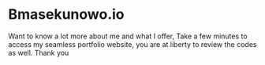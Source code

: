 # Bmasekunowo.io
Want to know a lot more about me and what I offer, Take a few minutes to access my seamless portfolio website, you are at liberty to review the codes as well. Thank you
